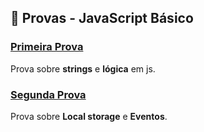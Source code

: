## 📗 Provas - JavaScript Básico

### [Primeira Prova](primeira)

Prova sobre **strings** e **lógica** em js.

### [Segunda Prova](segunda)

Prova sobre **Local storage** e **Eventos**.

